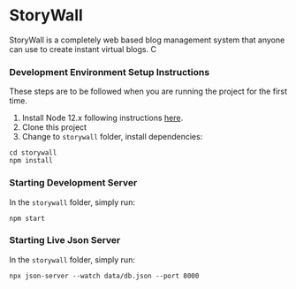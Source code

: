 # StoryWall

StoryWall is a completely web based blog management system that anyone can use to create instant virtual blogs. C

### Development Environment Setup Instructions

These steps are to be followed when you are running the project for the first time.

1. Install Node 12.x following instructions [here](https://github.com/nodesource/distributions/blob/master/README.md#debinstall).
2. Clone this project
3. Change to `storywall` folder, install dependencies:

```
cd storywall
npm install
```

### Starting Development Server

In the `storywall` folder, simply run:

```
npm start
```
### Starting Live Json Server

In the `storywall` folder, simply run:

```
npx json-server --watch data/db.json --port 8000
```
